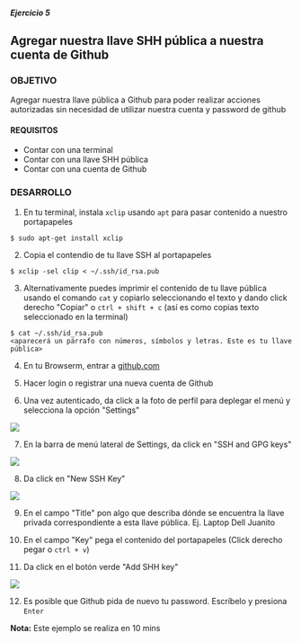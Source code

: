 ##### Ejercicio 5
## Agregar nuestra llave SHH pública a nuestra cuenta de Github

### OBJETIVO
Agregar nuestra llave pública a Github para poder realizar acciones autorizadas sin necesidad de utilizar nuestra cuenta y password de github

#### REQUISITOS

- Contar con una terminal
- Contar con una llave SHH pública
- Contar con una cuenta de Github

### DESARROLLO

1. En tu terminal, instala `xclip` usando `apt` para pasar contenido a nuestro portapapeles

```
$ sudo apt-get install xclip
```

2. Copia el contendio de tu llave SSH al portapapeles

```
$ xclip -sel clip < ~/.ssh/id_rsa.pub
```

3. Alternativamente puedes imprimir el contenido de tu llave pública usando el comando `cat` y copiarlo seleccionando el texto y dando click derecho "Copiar" o `ctrl + shift + c` (así es como copias texto seleccionado en la terminal)

```
$ cat ~/.ssh/id_rsa.pub
<aparecerá un párrafo con números, símbolos y letras. Este es tu llave pública>
```

4. En tu Browserm, entrar a <a href="https://github.com" target="_blank">github.com</a>

5. Hacer login o registrar una nueva cuenta de Github

6. Una vez autenticado, da click a la foto de perfil para deplegar el menú y selecciona la opción "Settings"

![](https://help.github.com/assets/images/help/settings/userbar-account-settings.png)

7. En la barra de menú lateral de Settings, da click en "SSH and GPG keys"

![](https://help.github.com/assets/images/help/settings/settings-sidebar-ssh-keys.png)

8. Da click en "New SSH Key"

![](https://help.github.com/assets/images/help/settings/ssh-add-ssh-key.png)

9. En el campo "Title" pon algo que describa dónde se encuentra la llave privada correspondiente a esta llave pública. Ej. Laptop Dell Juanito

10. En el campo "Key" pega el contenido del portapapeles (Click derecho pegar o `ctrl + v`)

11. Da click en el botón verde "Add SHH key"

![](https://help.github.com/assets/images/help/settings/ssh-add-key.png)

12. Es posible que Github pida de nuevo tu password. Escríbelo y presiona `Enter`

__Nota:__ Este ejemplo se realiza en 10 mins
